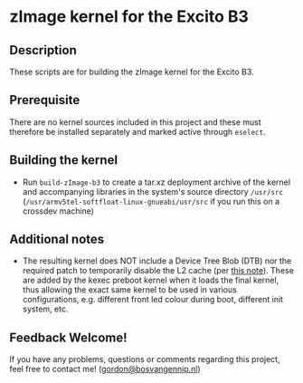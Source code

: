 # zImage kernel for the Excito B3

## Description
These scripts are for building the zImage kernel for the Excito B3. 

## Prerequisite
There are no kernel sources included in this project and these must therefore be installed separately and marked active through `eselect`.

## Building the kernel
* Run `build-zImage-b3` to create a tar.xz deployment archive of the kernel and accompanying libraries in the system's source directory `/usr/src` (`/usr/armv5tel-softfloat-linux-gnueabi/usr/src` if you run this on a crossdev machine)

## Additional notes
* The resulting kernel does NOT include a Device Tree Blob (DTB) nor the required patch to temporarily disable the L2 cache (per [this note](https://lists.debian.org/debian-boot/2012/08/msg00804.html)). These are added by the kexec preboot kernel when it loads the final kernel, thus allowing the exact same kernel to be used in various configurations, e.g. different front led colour during boot, different init system, etc.


## Feedback Welcome!

If you have any problems, questions or comments regarding this project, feel free to contact me! (gordon@bosvangennip.nl)

